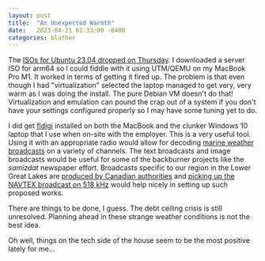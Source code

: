 ```yaml
---
layout: post
title:  "An Unexpected Warmth"
date:   2023-04-21 01:33:00 -0400
categories: blather
---
```

The [ISOs for Ubuntu 23.04 dropped on Thursday](https://xubuntu.org/news/xubuntu-23-04-released/).  I downloaded a server ISO for arm64 so I could fiddle with it using UTM/QEMU on my MacBook Pro M1.  It worked in terms of getting it fired up.  The problem is that even though I had "virtualization" selected the laptop managed to get very, very warm as I was doing the install.  The pure Debian VM doesn't do that!  Virtualization and emulation can pound the crap out of a system if you don't have your settings configured properly so I may have some tuning yet to do.

I did get [fldigi](https://en.wikipedia.org/w/index.php?title=Fldigi&oldid=1148184949) installed on both the MacBook and the clunker Windows 10 laptop that I use when on-site with the employer.  This is a very useful tool.  Using it with an appropriate radio would allow for decoding [marine weather broadcasts](https://www.weather.gov/marine/uscg_broadcasts) on a variety of channels.  The text broadcasts and image broadcasts would be useful for some of the backburner projects like the *samizdat* newspaper effort.  Broadcasts specific to our region in the Lower Great Lakes are [produced by Canadian authorities](https://www.canada.ca/en/environment-climate-change/services/general-marine-weather-information/understanding-forecasts/regional/products-services-great-lakes.html) and [picking up the NAVTEX broadcast on 518 kHz](https://www.ccg-gcc.gc.ca/publications/mcts-sctm/ramn-arnm/part4-eng.html) would help nicely in setting up such proposed works.

There are things to be done, I guess.  The debt ceiling crisis is still unresolved.   Planning ahead in these strange weather conditions is not the best idea.

Oh well, things on the tech side of the house seem to be the most positive lately for me...
